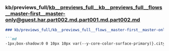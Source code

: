 ### kb/previews_full/kb__previews_full__kb__previews_full__flows__master-first__master-only@guest.har.part002.md.part001.md.part002.md

```md
### kb/previews_full/kb__previews_full__flows__master-first__master-only@guest.har.part002.md.part001.md (part 002)

```md
-1px;box-shadow:0 0 10px 10px var(--y-core-color-surface-primary)}.city-item-title__text[_ngc
```

```

```
